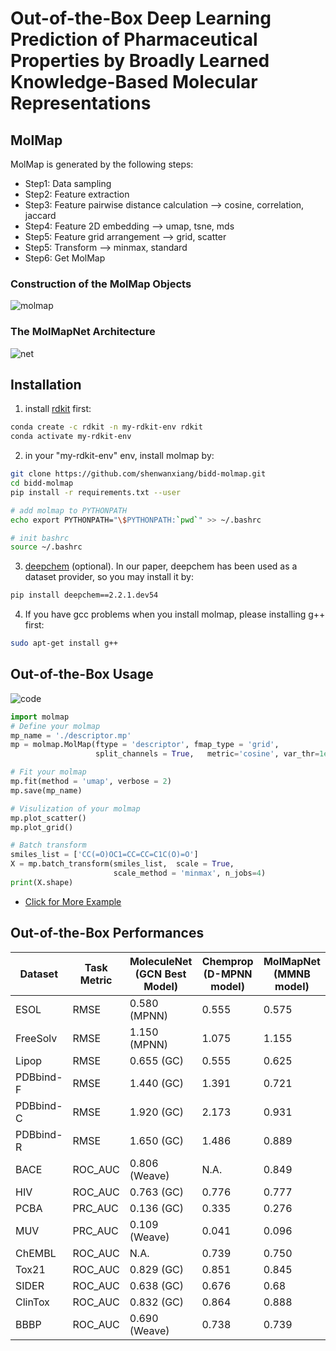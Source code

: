 # Out-of-the-Box Deep Learning Prediction of Pharmaceutical Properties by Broadly Learned Knowledge-Based Molecular Representations 

## MolMap
MolMap is generated by the following steps:

* Step1: Data sampling 
* Step2: Feature extraction 
* Step3: Feature pairwise distance calculation --> cosine, correlation, jaccard
* Step4: Feature 2D embedding --> umap, tsne, mds
* Step5: Feature grid arrangement --> grid, scatter
* Step5: Transform --> minmax, standard
* Step6: Get MolMap


### Construction of the MolMap Objects
![molmap](https://github.com/shenwanxiang/bidd-molmap/blob/master/paper/images/Overall.png)


### The MolMapNet Architecture

![net](https://github.com/shenwanxiang/bidd-molmap/blob/master/paper/images/net.png)

## Installation

1. install [rdkit]('http://www.rdkit.org/docs/Install.html) first:
```bash
conda create -c rdkit -n my-rdkit-env rdkit
conda activate my-rdkit-env
```
2. in your "my-rdkit-env" env, install molmap by:

```bash
git clone https://github.com/shenwanxiang/bidd-molmap.git
cd bidd-molmap
pip install -r requirements.txt --user

# add molmap to PYTHONPATH
echo export PYTHONPATH="\$PYTHONPATH:`pwd`" >> ~/.bashrc

# init bashrc
source ~/.bashrc
```

3. [deepchem](https://github.com/deepchem/deepchem) (optional). In our paper, deepchem has been used as a dataset provider, so you may install it by:
```bash
pip install deepchem==2.2.1.dev54
```

4. If you have gcc problems when you install molmap, please installing g++ first:
```bash
sudo apt-get install g++
```


## Out-of-the-Box Usage

![code](https://github.com/shenwanxiang/bidd-molmap/blob/master/paper/images/code_example.png)


```python
import molmap
# Define your molmap
mp_name = './descriptor.mp'
mp = molmap.MolMap(ftype = 'descriptor', fmap_type = 'grid',
                   split_channels = True,   metric='cosine', var_thr=1e-4)
```

```python
# Fit your molmap
mp.fit(method = 'umap', verbose = 2)
mp.save(mp_name) 
```

```python
# Visulization of your molmap
mp.plot_scatter()
mp.plot_grid()
```

```python
# Batch transform 
smiles_list = ['CC(=O)OC1=CC=CC=C1C(O)=O']
X = mp.batch_transform(smiles_list,  scale = True, 
                       scale_method = 'minmax', n_jobs=4)
print(X.shape)
```

* [Click for More Example](https://github.com/shenwanxiang/bidd-molmap/blob/master/paper/05_solubility_prediction_model_interpretation/05_MolMapNet/03_build_model_by_optimized_hyper_params.ipynb)










## Out-of-the-Box Performances

| Dataset   | Task Metric | MoleculeNet (GCN Best Model) | Chemprop (D-MPNN model) | MolMapNet (MMNB model) |
|-----------|-------------|-----------------------------|------------------------|-----------------------|
| ESOL      | RMSE        | 0.580 (MPNN)                | 0.555                  | 0.575                 |
| FreeSolv  | RMSE        | 1.150 (MPNN)                | 1.075                  | 1.155                 |
| Lipop     | RMSE        | 0.655 (GC)                  | 0.555                  | 0.625                 |
| PDBbind-F | RMSE        | 1.440 (GC)                  | 1.391                  | 0.721                 |
| PDBbind-C | RMSE        | 1.920 (GC)                  | 2.173                  | 0.931                 |
| PDBbind-R | RMSE        | 1.650 (GC)                  | 1.486                  | 0.889                 |
| BACE      | ROC_AUC     | 0.806 (Weave)               | N.A.                   | 0.849                 |
| HIV       | ROC_AUC     | 0.763 (GC)                  | 0.776                  | 0.777                 |
| PCBA      | PRC_AUC     | 0.136 (GC)                  | 0.335                  | 0.276                 |
| MUV       | PRC_AUC     | 0.109 (Weave)               | 0.041                  | 0.096                 |
| ChEMBL    | ROC_AUC     | N.A.                        | 0.739                  | 0.750                 |
| Tox21     | ROC_AUC     | 0.829 (GC)                  | 0.851                  | 0.845                 |
| SIDER     | ROC_AUC     | 0.638 (GC)                  | 0.676                  | 0.68                  |
| ClinTox   | ROC_AUC     | 0.832 (GC)                  | 0.864                  | 0.888                 |
| BBBP      | ROC_AUC     | 0.690 (Weave)               | 0.738                  | 0.739                 |
